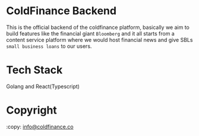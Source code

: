 # ColdFinance Backend
This is the official backend of the coldfinance platform, basically we aim to build features like the financial giant ```Bloomberg``` and it all starts from a content service platform where we would host financial news and give SBLs ```small business loans``` to our users.

# Tech Stack
Golang and React(Typescript)

# Copyright
:copy: info@coldfinance.co